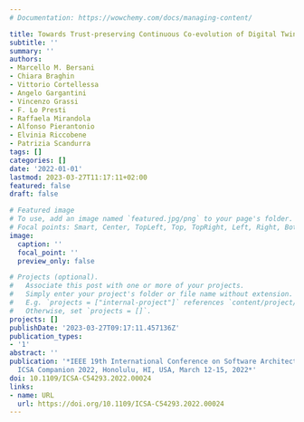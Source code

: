 ```yaml
---
# Documentation: https://wowchemy.com/docs/managing-content/

title: Towards Trust-preserving Continuous Co-evolution of Digital Twins
subtitle: ''
summary: ''
authors:
- Marcello M. Bersani
- Chiara Braghin
- Vittorio Cortellessa
- Angelo Gargantini
- Vincenzo Grassi
- F. Lo Presti
- Raffaela Mirandola
- Alfonso Pierantonio
- Elvinia Riccobene
- Patrizia Scandurra
tags: []
categories: []
date: '2022-01-01'
lastmod: 2023-03-27T11:17:11+02:00
featured: false
draft: false

# Featured image
# To use, add an image named `featured.jpg/png` to your page's folder.
# Focal points: Smart, Center, TopLeft, Top, TopRight, Left, Right, BottomLeft, Bottom, BottomRight.
image:
  caption: ''
  focal_point: ''
  preview_only: false

# Projects (optional).
#   Associate this post with one or more of your projects.
#   Simply enter your project's folder or file name without extension.
#   E.g. `projects = ["internal-project"]` references `content/project/deep-learning/index.md`.
#   Otherwise, set `projects = []`.
projects: []
publishDate: '2023-03-27T09:17:11.457136Z'
publication_types:
- '1'
abstract: ''
publication: '*IEEE 19th International Conference on Software Architecture Companion,
  ICSA Companion 2022, Honolulu, HI, USA, March 12-15, 2022*'
doi: 10.1109/ICSA-C54293.2022.00024
links:
- name: URL
  url: https://doi.org/10.1109/ICSA-C54293.2022.00024
---
```


